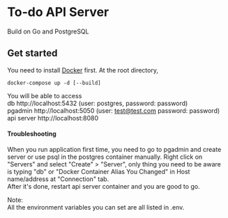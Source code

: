 # To-do API Server

Build on Go and PostgreSQL

## Get started

You need to install [Docker](https://docs.docker.com/get-docker/) first.
At the root directory, 
```
docker-compose up -d [--build]
```
You will be able to access  
db http://localhost:5432 (user: postgres, password: password)  
pgadmin http://localhost:5050 (user: test@test.com password: password)  
api server http://localhost:8080 

#### Troubleshooting
When you run application first time, you need to go to pgadmin and create server or use psql in the postgres container manually.
Right click on "Servers" and select "Create" > "Server",
only thing you need to be aware is typing "db" or "Docker Container Alias You Changed" in Host name/address at "Connection" tab.  
After it's done, restart api server container and you are good to go.

Note:  
All the environment variables you can set are all listed in .env.
